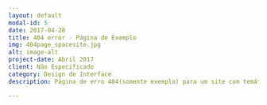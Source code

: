 ```yaml
---
layout: default
modal-id: 5
date: 2017-04-28
title: 404 error - Página de Exemplo 
img: 404page_spacesite.jpg
alt: image-alt
project-date: Abril 2017
client: Não Especificado
category: Design de Interface
description: Página de erro 404(somente exemplo) para um site com temática espacial.

---
```

